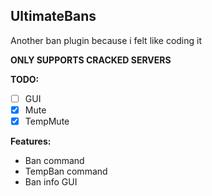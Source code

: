 ## UltimateBans
Another ban plugin because i felt like coding it

**ONLY SUPPORTS CRACKED SERVERS**

**TODO:**
- [ ] GUI
- [X] Mute
- [X] TempMute

**Features:**
- Ban command
- TempBan command
- Ban info GUI